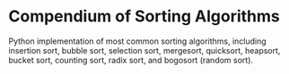 # Compendium of Sorting Algorithms 
Python implementation of most common sorting algorithms, including insertion sort, bubble sort, selection sort, mergesort, quicksort, heapsort, bucket sort, counting sort, radix sort, and bogosort (random sort).

